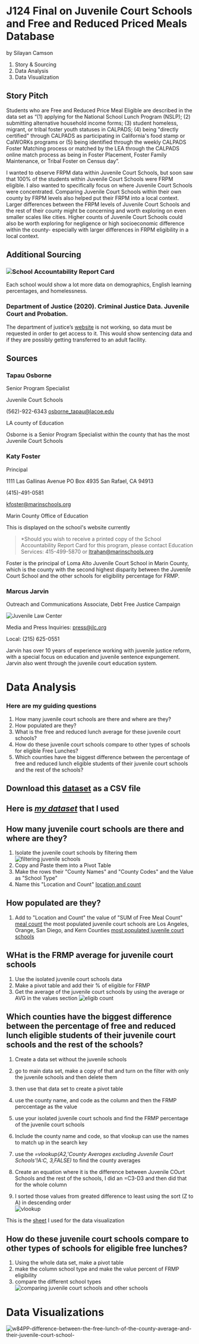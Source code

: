 # J124 Final on Juvenile Court Schools and Free and Reduced Priced Meals Database 
by Silayan Camson

1. Story & Sourcing 
2. Data Analysis 
3. Data Visualization 

## Story Pitch

Students who are Free and Reduced Price Meal Eligible are described in the data set as
“(1) applying for the National School Lunch Program (NSLP); (2) submitting alternative household income forms; (3) student homeless, migrant, or tribal foster youth statuses in CALPADS;  (4) being "directly certified" through CALPADS as participating in California's food stamp or CalWORKs programs or (5) being identified through the weekly CALPADS Foster Matching process or matched by the LEA through the CALPADS online match process as being in Foster Placement, Foster Family Maintenance, or Tribal Foster on Census day”.

I wanted to observe FRPM data within Juvenile Court Schools, but soon saw that 100% of the students within Juvenile Court Schools were FRPM eligible. I also wanted to specifically focus on where Juvenile Court Schools were concentrated. Comparing Juvenile Court Schools within their own county by FRPM levels also helped put their FRPM into a local context. Larger differences between the FRPM levels of Juvenile Court Schools and the rest of their county might be concerning and worth exploring on even smaller scales like cities. Higher counts of Juvenile Court Schools could also be worth exploring for negligence or high socioeconomic difference within the county- especially with larger differences in FRPM eligibility in a local context. 

## Additional Sourcing 
### ![School Accountability Report Card](https://www.sarconline.org/public/findASarc) 
Each school would show a lot more data on demographics, English learning percentages, and homelessness. 

### Department of Justice (2020). Criminal Justice Data. Juvenile Court and Probation.
The department of justice’s [website](https://data-openjustice.doj.ca.gov/sites/default/files/2021-06/Juvenile%20Justice%20In%20CA%202020.pdf) is not working, so data must be requested in order to get access to it. This would show sentencing data and if they are possibly getting transferred to an adult facility. 

## Sources 
### Tapau Osborne
Senior Program Specialist 

Juvenile Court Schools 

(562)-922-6343
osborne_tapau@lacoe.edu 

LA county of Education 

Osborne is a Senior Program Specialist within the county that has the most Juvenile Court Schools 

### Katy Foster
Principal 

1111 Las Gallinas Avenue
PO Box 4935
San Rafael, CA 94913

(415)-491-0581

kfoster@marinschools.org

Marin County Office of Education

This is displayed on the school's website currently 
>*Should you wish to receive a printed copy of the School Accountability Report Card for this program, please contact
Education Services: 415-499-5870 or ltrahan@marinschools.org

Foster is the principal of Loma Alto Juvenile Court School in Marin County, which is the county with the second highest disparity between the Juvenile Court School and the other schools for eligibility percentage for FRMP.

### Marcus Jarvin 
Outreach and Communications Associate, Debt Free Justice Campaign

![Juvenile Law Center](https://jlc.org/children-prison) 

Media and Press Inquiries: press@jlc.org

Local: (215) 625-0551

Jarvin has over 10 years of experience working with juvenile justice reform, with a special focus on education and juvenile sentence expungement. Jarvin also went through the juvenile court education system. 

# Data Analysis 
### Here are my guiding questions 
1. How many juvenile court schools are there and where are they?
2. How populated are they? 
3. What is the free and reduced lunch average for these juvenile court schools? 
4. How do these juvenile court schools compare to other types of schools for eligible Free Lunches?
5. Which counties have the biggest difference between the percentage of free and reduced lunch eligible students of their juvenile court schools and the rest of the schools? 

## Download this [dataset](https://www.cde.ca.gov/ds/ad/filessp.asp) as a CSV file 
## Here is *[my dataset](https://docs.google.com/spreadsheets/d/1WL1D8wbMM-r2la69j0H0akfdj5uftsPqEpW92ik-GIs/edit?usp=sharing)* that I used 

## How many juvenile court schools are there and where are they?
1. Isolate the juvenile court schools by filtering them 
![filtering juvenile schools](https://user-images.githubusercontent.com/109619685/183434382-596680d4-bce8-443c-9a81-2ee5f125725f.png)
2. Copy and Paste them into a Pivot Table 
3. Make the rows their "County Names" and "County Codes" and the Value as "School Type" 
4. Name this "Location and Count"
[location and count](https://user-images.githubusercontent.com/109619685/183460804-c30b7922-67c6-4567-bd3d-160b639d2b2e.png)

## How populated are they? 
1. Add to "Location and Count" the value of "SUM of Free Meal Count" 
[meal count](https://user-images.githubusercontent.com/109619685/183436086-5fbd23a0-47f6-4ad4-9170-d7ce517ee658.png) 
the most populated juvenile court schools are Los Angeles, Orange, San Diego, and Kern Counties
[most populated juvenile court schools](https://user-images.githubusercontent.com/109619685/183461263-268b0fe8-2853-4ceb-99c1-f91f9b014f9a.png)

## WHat is the FRMP average for juvenile court schools 
1. Use the isolated juvenile court schools data 
2. Make a pivot table and add their % of eligible for FRMP 
3. Get the average of the juvenile court schools by using the average or AVG in the values section 
![eligib count](https://user-images.githubusercontent.com/109619685/183462811-3ce41664-2c92-435e-8136-daa5d6df799e.png)

## Which counties have the biggest difference between the percentage of free and reduced lunch eligible students of their juvenile court schools and the rest of the schools?
1. Create a data set without the juvenile schools 
2. go to main data set, make a copy of that and turn on the filter with only the juvenile schools and then delete them
3. then use that data set to create a pivot table 
4. use the county name, and code as the column and then the FRMP perccentage as the value 

1. use your isolated juvenile court schools and find the FRMP percentage of the juvenile court schools 
2. Include the county name and code, so that vlookup can use the names to match up in the search key 
3. use the *=vlookup(A2,'County Averages excluding Juvenile Court Schools'!A:C, 3,FALSE)* to find the county averages 
4. Create an equation where it is the difference between Juvenile COurt Schools and the rest of the schools, I did an =C3-D3 and then did that for the whole column 
5. I sorted those values from greated difference to least using the sort (Z to A) in descending order  
![vlookup](https://user-images.githubusercontent.com/109619685/183461779-f1532d5f-cc6d-40d5-98c5-2b2f2c9855b9.png)

This is the [sheet](https://docs.google.com/spreadsheets/d/1cjTfw_7ikak9kbFCEB9wb0kQ2FxuZtXEidRKGVdJUMQ/edit?usp=sharing) I used for the data visualization 
## How do these juvenile court schools compare to other types of schools for eligible free lunches?
1. Using the whole data set, make a pivot table 
2. make the column school type and make the value percent of FRMP eligibility 
3. compare the different school types 
![comparing juvenile court schools and other schools](https://user-images.githubusercontent.com/109619685/183462042-b0a43f99-9e3a-44b6-96f6-deace0ec9fd8.png)
# Data Visualizations 
![w84PP-difference-between-the-free-lunch-of-the-county-average-and-their-juvenile-court-school-](https://user-images.githubusercontent.com/109619685/183431850-4c6d9415-e318-463a-8354-612f6cbba2ab.png)
